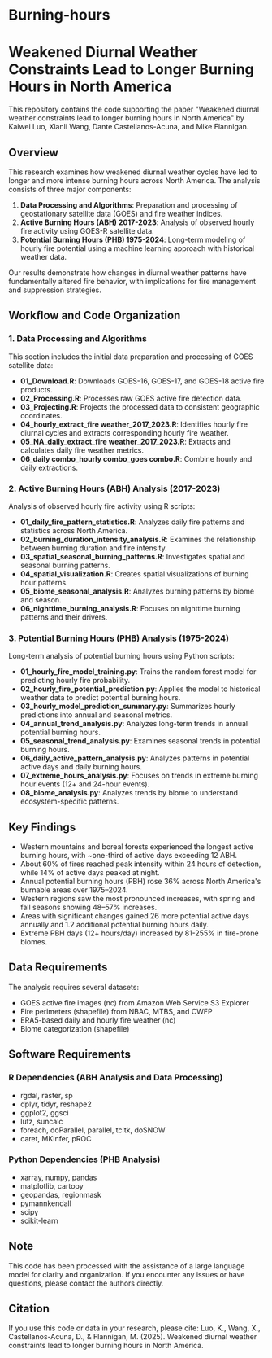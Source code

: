 # Burning-hours
# Weakened Diurnal Weather Constraints Lead to Longer Burning Hours in North America

This repository contains the code supporting the paper "Weakened diurnal weather constraints lead to longer burning hours in North America" by Kaiwei Luo, Xianli Wang, Dante Castellanos-Acuna, and Mike Flannigan.

## Overview

This research examines how weakened diurnal weather cycles have led to longer and more intense burning hours across North America. The analysis consists of three major components:

1. **Data Processing and Algorithms**: Preparation and processing of geostationary satellite data (GOES) and fire weather indices.
2. **Active Burning Hours (ABH) 2017-2023**: Analysis of observed hourly fire activity using GOES-R satellite data.
3. **Potential Burning Hours (PHB) 1975-2024**: Long-term modeling of hourly fire potential using a machine learning approach with historical weather data.

Our results demonstrate how changes in diurnal weather patterns have fundamentally altered fire behavior, with implications for fire management and suppression strategies.

## Workflow and Code Organization

### 1. Data Processing and Algorithms

This section includes the initial data preparation and processing of GOES satellite data:

- **01_Download.R**: Downloads GOES-16, GOES-17, and GOES-18 active fire products.
- **02_Processing.R**: Processes raw GOES active fire detection data.
- **03_Projecting.R**: Projects the processed data to consistent geographic coordinates.
- **04_hourly_extract_fire weather_2017_2023.R**: Identifies hourly fire diurnal cycles and extracts corresponding hourly fire weather.
- **05_NA_daily_extract_fire weather_2017_2023.R**: Extracts and calculates daily fire weather metrics.
- **06_daily combo_hourly combo_goes combo.R**: Combine hourly and daily extractions.

### 2. Active Burning Hours (ABH) Analysis (2017-2023)

Analysis of observed hourly fire activity using R scripts:

- **01_daily_fire_pattern_statistics.R**: Analyzes daily fire patterns and statistics across North America.
- **02_burning_duration_intensity_analysis.R**: Examines the relationship between burning duration and fire intensity.
- **03_spatial_seasonal_burning_patterns.R**: Investigates spatial and seasonal burning patterns.
- **04_spatial_visualization.R**: Creates spatial visualizations of burning hour patterns.
- **05_biome_seasonal_analysis.R**: Analyzes burning patterns by biome and season.
- **06_nighttime_burning_analysis.R**: Focuses on nighttime burning patterns and their drivers.

### 3. Potential Burning Hours (PHB) Analysis (1975-2024)

Long-term analysis of potential burning hours using Python scripts:

- **01_hourly_fire_model_training.py**: Trains the random forest model for predicting hourly fire probability.
- **02_hourly_fire_potential_prediction.py**: Applies the model to historical weather data to predict potential burning hours.
- **03_hourly_model_prediction_summary.py**: Summarizes hourly predictions into annual and seasonal metrics.
- **04_annual_trend_analysis.py**: Analyzes long-term trends in annual potential burning hours.
- **05_seasonal_trend_analysis.py**: Examines seasonal trends in potential burning hours.
- **06_daily_active_pattern_analysis.py**: Analyzes patterns in potential active days and daily burning hours.
- **07_extreme_hours_analysis.py**: Focuses on trends in extreme burning hour events (12+ and 24-hour events).
- **08_biome_analysis.py**: Analyzes trends by biome to understand ecosystem-specific patterns.

## Key Findings

- Western mountains and boreal forests experienced the longest active burning hours, with ~one-third of active days exceeding 12 ABH.
- About 60% of fires reached peak intensity within 24 hours of detection, while 14% of active days peaked at night.
- Annual potential burning hours (PBH) rose 36% across North America's burnable areas over 1975–2024.
- Western regions saw the most pronounced increases, with spring and fall seasons showing 48–57% increases.
- Areas with significant changes gained 26 more potential active days annually and 1.2 additional potential burning hours daily.
- Extreme PBH days (12+ hours/day) increased by 81-255% in fire-prone biomes.

## Data Requirements

The analysis requires several datasets:

- GOES active fire images (nc) from Amazon Web Service S3 Explorer
- Fire perimeters (shapefile) from NBAC, MTBS, and CWFP
- ERA5-based daily and hourly fire weather (nc)
- Biome categorization (shapefile)

## Software Requirements

### R Dependencies (ABH Analysis and Data Processing)
- rgdal, raster, sp
- dplyr, tidyr, reshape2
- ggplot2, ggsci
- lutz, suncalc
- foreach, doParallel, parallel, tcltk, doSNOW
- caret, MKinfer, pROC

### Python Dependencies (PHB Analysis)
- xarray, numpy, pandas
- matplotlib, cartopy
- geopandas, regionmask
- pymannkendall
- scipy
- scikit-learn

## Note

This code has been processed with the assistance of a large language model for clarity and organization. If you encounter any issues or have questions, please contact the authors directly.

## Citation

If you use this code or data in your research, please cite: Luo, K., Wang, X., Castellanos-Acuna, D., & Flannigan, M. (2025). Weakened diurnal weather constraints lead to longer burning hours in North America.

